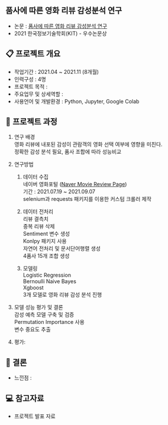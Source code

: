 ## 품사에 따른 영화 리뷰 감성분석 연구
- 논문 : [품사에 따른 영화 리뷰 감성분석 연구](https://seminj.github.io/files/2021_paper.pdf)
- 2021 한국정보기술학회(KIT) - 우수논문상

## 📋 프로젝트 개요
- 작업기간 : 2021.04 ~ 2021.11 (8개월)
- 인력구성 : 4명
- 프로젝트 목적 : 
- 주요업무 및 상세역할 : 
- 사용언어 및 개발환경 : Python, Jupyter, Google Colab

## 📂 프로젝트 과정
1. 연구 배경 <br>
영화 리뷰에 내포된 감성이 관람객의 영화 선택 여부에 영향을 미친다. <br>
정확한 감성 분석 필요, 품사 조합에 따라 성능비교


2. 연구방법
   1) 데이터 수집 <br>
   네이버 영화포털 ([Naver Movie Review Page](https://movie.naver.com/movie/point/af/list.naver)) <br>
   기간 : 2021.07.19 ~ 2021.09.07 <br>
   selenium과 requests 패키지를 이용한 커스텀 크롤러 제작
   
   2) 데이터 전처리 <br>
   리뷰 결측치 <br>
   중복 리뷰 삭제 <br>
   Sentiment 변수 생성 <br>
   Konlpy 패키지 사용 <br>
   자연어 전처리 및 문서단어행렬 생성<br>
   4품사 15개 조합 생성 
   
   3) 모델링 <br>
   Logistic Regression <br>
   Bernoulli Naive Bayes <br>
   Xgboost <br>
   3개 모델로 영화 리뷰 감성 분석 진행

3. 모델 성능 평가 및 결론 <br>
감성 예측 모델 구축 및 검증 <br>
Permutation Importance 사용 <br>
변수 중요도 추출
  
4. 평가: 


## 🎯 결론
- 느낀점 :




## 💻 참고자료
- 프로젝트 발표 자료


<!--
문제, 원인, 측정, 연구, 해결, 평가, 비고, ✓
-->
